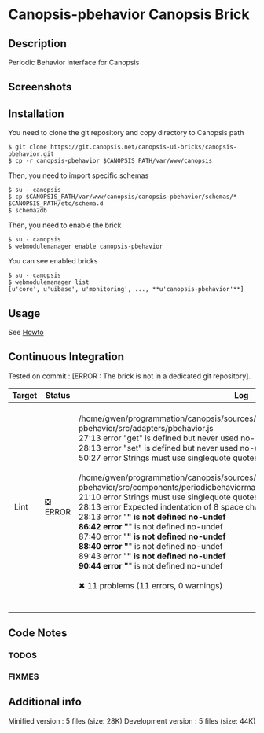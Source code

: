 # Canopsis-pbehavior Canopsis Brick

## Description

Periodic Behavior interface for Canopsis

## Screenshots



## Installation

You need to clone the git repository and copy directory to Canopsis path

    $ git clone https://git.canopsis.net/canopsis-ui-bricks/canopsis-pbehavior.git
    $ cp -r canopsis-pbehavior $CANOPSIS_PATH/var/www/canopsis

Then, you need to import specific schemas

    $ su - canopsis
    $ cp $CANOPSIS_PATH/var/www/canopsis/canopsis-pbehavior/schemas/* $CANOPSIS_PATH/etc/schema.d
    $ schema2db

Then, you need to enable the brick

    $ su - canopsis
    $ webmodulemanager enable canopsis-pbehavior

You can see enabled bricks

    $ su - canopsis
    $ webmodulemanager list
    [u'core', u'uibase', u'monitoring', ..., **u'canopsis-pbehavior'**]

## Usage

See [Howto](https://git.canopsis.net/canopsis-ui-bricks/canopsis-pbehavior/blob/master/doc/index.rst)

## Continuous Integration

Tested on commit : [ERROR : The brick is not in a dedicated git repository].

| Target | Status | Log |
| ------ | ------ | --- |
| Lint   | :negative_squared_cross_mark: ERROR | <br>/home/gwen/programmation/canopsis/sources/webcore/var/www/canopsis/canopsis-pbehavior/src/adapters/pbehavior.js<br>  27:13  error  "get" is defined but never used  no-unused-vars<br>  28:13  error  "set" is defined but never used  no-unused-vars<br>  50:27  error  Strings must use singlequote     quotes<br><br>/home/gwen/programmation/canopsis/sources/webcore/var/www/canopsis/canopsis-pbehavior/src/components/periodicbehaviormanager/component.js<br>  21:10  error  Strings must use singlequote                             quotes<br>  28:13  error  Expected indentation of 8 space characters but found 12  indent<br>  28:13  error  "__" is not defined                                      no-undef<br>  86:42  error  "__" is not defined                                      no-undef<br>  87:40  error  "__" is not defined                                      no-undef<br>  88:40  error  "__" is not defined                                      no-undef<br>  89:43  error  "__" is not defined                                      no-undef<br>  90:44  error  "__" is not defined                                      no-undef<br><br>✖ 11 problems (11 errors, 0 warnings)<br><br> |

## Code Notes

### TODOS



### FIXMES



## Additional info

Minified version : 5 files (size: 28K)
Development version : 5 files (size: 44K)
